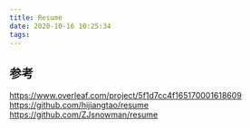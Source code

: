 ```yaml
---
title: Resume
date: 2020-10-16 10:25:34
tags:
---
```


## 参考
https://www.overleaf.com/project/5f1d7cc4f165170001618609
https://github.com/hijiangtao/resume
https://github.com/ZJsnowman/resume